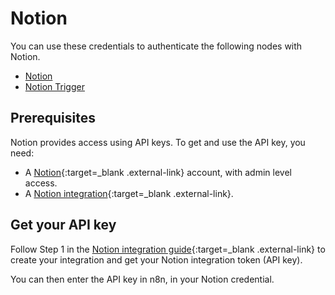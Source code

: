 # Notion

You can use these credentials to authenticate the following nodes with Notion.

- [Notion](/integrations/builtin/app-nodes/n8n-nodes-base.notion/)
- [Notion Trigger](/integrations/builtin/trigger-nodes/n8n-nodes-base.notiontrigger/)

## Prerequisites

Notion provides access using API keys. To get and use the API key, you need:

* A [Notion](https://notion.so){:target=_blank .external-link} account, with admin level access.
* A [Notion integration](https://developers.notion.com/docs/getting-started){:target=_blank .external-link}.

## Get your API key

Follow Step 1 in the [Notion integration guide](https://developers.notion.com/docs/create-a-notion-integration){:target=_blank .external-link} to create your integration and get your Notion integration token (API key).

You can then enter the API key in n8n, in your Notion credential.
